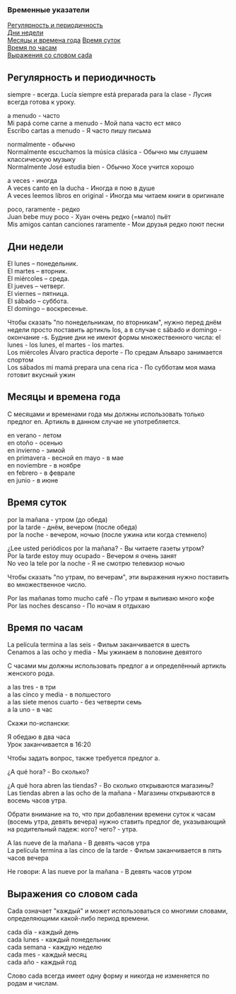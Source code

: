 ### Временные указатели

[Регулярность и периодичность](#regularity_and_frequency)  
[Дни недели](#days_of_week)  
[Месяцы и времена года](#months_time_of_year) 
[Время суток](#time_per_day)  
[Время по часам](#time_for_clock)  
[Выражения со словом cada](#cada)



<a name="regularity_and_frequency"><h2>Регулярность и периодичность</h2></a>
siempre - всегда. 
Lucía siempre está preparada para la clase - Лусия всегда готова к уроку. 

a menudo - часто  
Mi papá come carne a menudo - Мой папа часто ест мясо  
Escribo cartas a menudo - Я часто пишу письма  

normalmente - обычно  
Normalmente escuchamos la música clásica - Обычно мы слушаем классическую музыку  
Normalmente José estudia bien - Обычно Хосе учится хорошо  

a veces - иногда  
A veces canto en la ducha - Иногда я пою в душе  
A veces leemos libros en original - Иногда мы читаем книги в оригинале  

poco, raramente - редко  
Juan bebe muy poco - Хуан очень редко (=мало) пьёт  
Mis amigos cantan canciones raramente - Мои друзья редко поют песни

<a name="regularity_and_frequency"><h2>Дни недели</h2></a>

El lunes – понедельник.  
El martes – вторник.  
El miércoles – среда.  
El jueves – четверг.  
El viernes – пятница.  
El sábado – суббота.  
El domingo – воскресенье.  

Чтобы сказать "по понедельникам, по вторникам", нужно перед днём недели просто поставить артикль los, а в случае с sábado и domingo - окончание -s. Будние дни не имеют формы множественного числа: el lunes - los lunes, el martes - los martes.  
Los miércoles Álvaro practica deporte - По средам Альваро занимается спортом  
Los sábados mi mamá prepara una cena rica - По субботам моя мама готовит вкусный ужин  

<a name="regularity_and_frequency"><h2>Месяцы и времена года</h2></a>
С месяцами и временами года мы должны использовать только предлог en. Артикль в данном случае не употребляется.

en verano - летом  
en otoño - осенью  
en invierno - зимой  
en primavera - весной	en mayo - в мае  
en noviembre - в ноябре  
en febrero - в феврале  
en junio - в июне  

<a name="time_per_day"><h2>Время суток</h2></a>
por la mañana - утром (до обеда)  
por la tarde - днём, вечером (после обеда)  
por la noche - вечером, ночью (после ужина или когда стемнело)  

¿Lee usted periódicos por la mañana? - Вы читаете газеты утром?  
Por la tarde estoy muy ocupado - Вечером я очень занят  
No veo la tele por la noche - Я не смотрю телевизор ночью  

Чтобы сказать "по утрам, по вечерам", эти выражения нужно поставить во множественное число.  

Por las mañanas tomo mucho café - По утрам я выпиваю много кофе  
Por las noches descanso - По ночам я отдыхаю  

<a name="time_for_clock"><h2> Время по часам</h2></a>
La película termina a las seis - Фильм заканчивается в шесть  
Cenamos a las ocho y media - Мы ужинаем в половине девятого  

С часами мы должны использовать предлог a и определённый артикль женского рода.  

a las tres - в три  
a las cinco y media - в полшестого  
a las siete menos cuarto - без четверти семь  
a la uno - в час

Скажи по-испански:  

Я обедаю в два часа  
Урок заканчивается в 16:20  

Чтобы задать вопрос, также требуется предлог a.  

¿A qué hora? - Во сколько?  

¿A qué hora abren las tiendas? - Во сколько открываются магазины?  
Las tiendas abren a las ocho de la mañana - Магазины открываются в восемь часов утра.  

Обрати внимание на то, что при добавлении времени суток к часам (восемь утра, девять вечера) нужно ставить предлог de, указывающий на родительный падеж: кого? чего? - утра.  

A las nueve de la mañana - В девять часов утра  
La película termina a las cinco de la tarde - Фильм заканчивается в пять часов вечера  

Не говори: A las nueve por la mañana - В девять часов утром  

<a name="cada"><h2>Выражения со словом cada</h2></a>
Cada означает "каждый" и может использоваться со многими словами, определяющими какой-либо период времени.  

cada día - каждый день  
cada lunes - каждый понедельник  
cada semana - каждую неделю  
cada mes - каждый месяц  
cada año - каждый год  

Слово cada всегда имеет одну форму и никогда не изменяется по родам и числам.  
